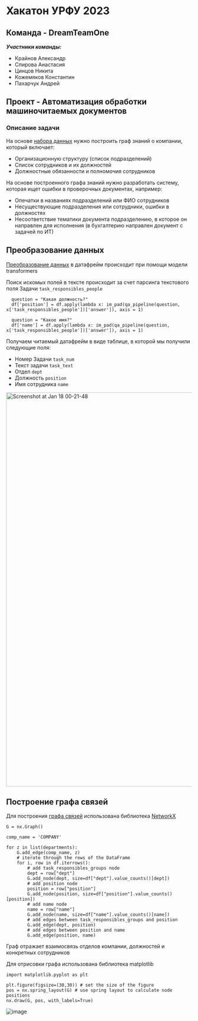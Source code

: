 # Хакатон УРФУ 2023
## Команда - DreamTeamOne
***Участники команды:***
- Крайнов Александр
- Спирова Анастасия
- Цинцов Никита
- Кожемяков Константин
- Пахарчук Андрей
## Проект - Автоматизация обработки машиночитаемых документов
### Описание задачи
На основе [набора данных](https://www.dropbox.com/sh/d5h5f3yrql8x392/AACQ2WYa5qYCqjC8QuVZ5TJ4a?dl=1)  нужно построить граф знаний о компании, который включает:
- Организационную структуру (список подразделений)
- Список сотрудников и их должностей
- Должностные обязанности и полномочия сотрудников

На основе построенного графа знаний нужно разработать систему, которая ищет ошибки в проверочных документах, например:
- Опечатки в названиях подразделений или ФИО сотрудников
- Несуществующие подразделения или сотрудники, ошибки в должностях
- Несоответствие тематики документа подразделению, в которое он направлен для исполнения (в бухгалтерию направлен документ с задачей по ИТ)

## Преобразование данных 
[Преобразование данных](https://github.com/Somertonman/hackathon_2023/blob/main/data_preparation.ipynb) в датафрейм происходит при помощи модели transformers

Поиск искомых полей в тексте происходит за счет парсинга текстового поля Задачи `task_responsibles_people`

```
  question = "Какая должность?"
  df['position'] = df.apply(lambda x: im_pad(qa_pipeline(question, x['task_responsibles_people'])['answer']), axis = 1)

  question = "Какое имя?"
  df['name'] = df.apply(lambda x: im_pad(qa_pipeline(question, x['task_responsibles_people'])['answer']), axis = 1)
```
Получаем читаемый датафрейм в виде таблице, в которой мы получили следующие поля:
- Номер Задачи `task_num`
- Текст задачи `task_text`
- Отдел `dept`
- Должность `position`
- Имя сотрудника `name`

<img width="1068" alt="Screenshot at Jan 18 00-21-48" src="https://user-images.githubusercontent.com/94981693/213028192-0c07654c-d8ae-4252-9feb-834f01ac9238.png">

## Построение графа связей
Для построения [графа связей](https://github.com/Somertonman/hackathon_2023/blob/main/graph_org.ipynb) использована библиотека [NetworkX](https://networkx.org/)
```
G = nx.Graph()

comp_name = 'COMPANY'

for z in list(departments):
    G.add_edge(comp_name, z)
    # iterate through the rows of the DataFrame
    for i, row in df.iterrows():
        # add task_responsibles_groups node
        dept = row["dept"]
        G.add_node(dept, size=df["dept"].value_counts()[dept])
        # add position node
        position = row["position"]
        G.add_node(position, size=df["position"].value_counts()[position])
        # add name node
        name = row["name"]
        G.add_node(name, size=df["name"].value_counts()[name])
        # add edges between task_responsibles_groups and position
        G.add_edge(dept, position)
        # add edges between position and name
        G.add_edge(position, name)
```

Граф отражает взаимосвязь отделов компании, должностей и конкретных сотрудников

Для отрисовки графа использована библиотека matplotlib

```
import matplotlib.pyplot as plt

plt.figure(figsize=(30,30)) # set the size of the figure
pos = nx.spring_layout(G) # use spring layout to calculate node positions
nx.draw(G, pos, with_labels=True)
```
![image](https://user-images.githubusercontent.com/44744458/214048914-ccc5d881-b3fb-437a-86c5-86e42a7d74ee.png)



